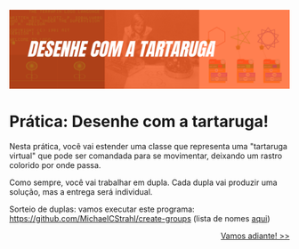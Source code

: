 ![turtlebanner](pattern.png)
# Prática: Desenhe com a tartaruga!


Nesta prática, você vai estender uma classe que representa uma "tartaruga virtual" que pode ser comandada para se movimentar, deixando um rastro colorido por onde passa. 

Como sempre, você vai trabalhar em dupla. Cada dupla vai produzir uma solução, mas a entrega será individual. 

Sorteio de duplas: vamos executar este programa: https://github.com/MichaelCStrahl/create-groups (lista de nomes [aqui](../java02/src/ParaGroups.java))

<p align="right"><a href="instructions/README01.md">Vamos adiante! >></a> </p>

